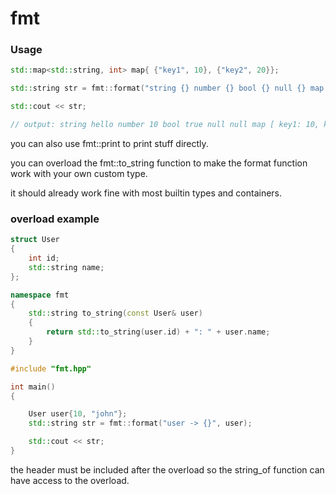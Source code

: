 # fmt

### Usage

```c++
std::map<std::string, int> map{ {"key1", 10}, {"key2", 20}};

std::string str = fmt::format("string {} number {} bool {} null {} map {}", "hello", 10, true, nullptr, map);

std::cout << str;

// output: string hello number 10 bool true null null map [ key1: 10, key2: 20 ]
```

you can also use fmt::print to print stuff directly.

you can overload the fmt::to_string function to make the format function work with your own custom type.

it should already work fine with most builtin types and containers.

### overload example
```c++
struct User
{
    int id;
    std::string name;
};

namespace fmt
{
    std::string to_string(const User& user)
    {
        return std::to_string(user.id) + ": " + user.name;
    }
}

#include "fmt.hpp"

int main()
{

    User user{10, "john"};
    std::string str = fmt::format("user -> {}", user);

    std::cout << str;
}
```

the header must be included after the overload so the string_of function can have access to the overload.

